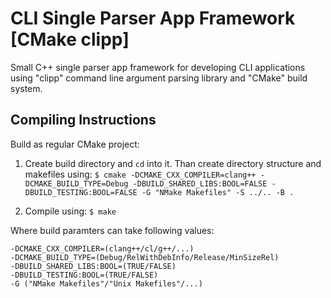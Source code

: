 # CLI Single Parser App Framework [CMake clipp]
Small C++ single parser app framework for developing CLI applications using
"clipp" command line argument parsing library and "CMake" build system.


## Compiling Instructions
Build as regular CMake project:
1. Create build directory and `cd` into it. Than create directory structure and
makefiles using:
`$ cmake -DCMAKE_CXX_COMPILER=clang++ -DCMAKE_BUILD_TYPE=Debug -DBUILD_SHARED_LIBS:BOOL=FALSE -DBUILD_TESTING:BOOL=FALSE -G "NMake Makefiles" -S ../.. -B .`

2. Compile using:
`$ make`

Where build paramters can take following values:
```
-DCMAKE_CXX_COMPILER=(clang++/cl/g++/...)
-DCMAKE_BUILD_TYPE=(Debug/RelWithDebInfo/Release/MinSizeRel)
-DBUILD_SHARED_LIBS:BOOL=(TRUE/FALSE)
-DBUILD_TESTING:BOOL=(TRUE/FALSE)
-G ("NMake Makefiles"/"Unix Makefiles"/...)
```

